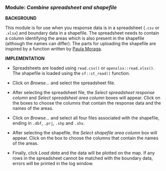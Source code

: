 ### **Module:** ***Combine spreadsheet and shapefile***

**BACKGROUND**

This module is for use when you response data is in a spreadsheet (`.csv` or `.xlsx`) and boundary data in a shapefile. 
The spreadsheet needs to contain a column identifying the areas which is also present in the shapefile (although the names can differ).
The parts for uploading the shapefile are inspired by a function written by <a href="https://www.paulamoraga.com/book-geospatial/sec-shinyexample.html#uploading-data" target ="_blank">Paula Moraga</a>.

**IMPLEMENTATION**

- Spreadsheets are loaded using `read.csv()` or `openxlsx::read.xlsx()`. The shapefile is loaded using the `sf::st_read()` function.

- Click on *Browse...* and select the spreadsheet file.

- After selecting the spreadsheet file, the *Select spreadsheet response column* and *Select spreadsheet area column* boxes will appear. Click on the boxes to choose the columns that contain the response data and the names of the areas.

- Click on *Browse...* and select all four files associated with the shapefile, ending in `.dbf`, `.prj`, `.shp` and `.shx`. 

- After selecting the shapefile, the *Select shapefile area column* box will appear. Click on the box to choose the columns that contain the names of the areas.

- Finally, click *Load data* and the data will be plotted on the map. If any rows in the spreadsheet cannot be matched with the boundary data, errors will be printed in the log window.
